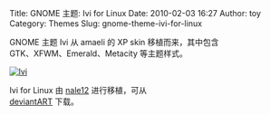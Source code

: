 Title: GNOME 主题: Ivi for Linux
Date: 2010-02-03 16:27
Author: toy
Category: Themes
Slug: gnome-theme-ivi-for-linux

GNOME 主题 Ivi 从 amaeli 的 XP skin 移植而来，其中包含  
GTK、XFWM、Emerald、Metacity 等主题样式。

[![Ivi](http://i.linuxtoy.org/images/2010/02/Ivi-thumb.png)](http://i.linuxtoy.org/images/2010/02/Ivi.png)

Ivi for Linux 由 [nale12](http://nale12.deviantart.com/) 进行移植，可从  
[deviantART](http://nale12.deviantart.com/art/Ivi-for-Linux-152666246)
下载。
